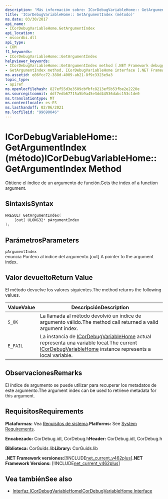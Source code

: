 ```yaml
---
description: 'Más información sobre: ICorDebugVariableHome:: GetArgumentIndex (método)'
title: 'ICorDebugVariableHome:: GetArgumentIndex (método)'
ms.date: 03/30/2017
api_name:
- ICorDebugVariableHome.GetArgumentIndex
api_location:
- mscordbi.dll
api_type:
- COM
f1_keywords:
- ICorDebugVariableHome::GetArgumentIndex
helpviewer_keywords:
- ICorDebugVariableHome::GetArgumentIndex method [.NET Framework debugging]
- GetArgumentIndex method, ICorDebugVariableHome interface [.NET Framework debugging]
ms.assetid: e86fcc72-388d-4009-ab21-8f9c3323e9a3
topic_type:
- apiref
ms.openlocfilehash: 827ef55d3e3509cbfbfc8213ef5b53fbe2e2220e
ms.sourcegitcommit: ddf7edb67715a5b9a45e3dd44536dabc153c1de0
ms.translationtype: MT
ms.contentlocale: es-ES
ms.lasthandoff: 02/06/2021
ms.locfileid: "99690046"
---
```

# <a name="icordebugvariablehomegetargumentindex-method"></a><span data-ttu-id="bc855-103">ICorDebugVariableHome:: GetArgumentIndex (método)</span><span class="sxs-lookup"><span data-stu-id="bc855-103">ICorDebugVariableHome::GetArgumentIndex Method</span></span>

<span data-ttu-id="bc855-104">Obtiene el índice de un argumento de función.</span><span class="sxs-lookup"><span data-stu-id="bc855-104">Gets the index of a function argument.</span></span>

## <a name="syntax"></a><span data-ttu-id="bc855-105">Sintaxis</span><span class="sxs-lookup"><span data-stu-id="bc855-105">Syntax</span></span>

```cpp
HRESULT GetArgumentIndex(
    [out] ULONG32* pArgumentIndex
);
```

## <a name="parameters"></a><span data-ttu-id="bc855-106">Parámetros</span><span class="sxs-lookup"><span data-stu-id="bc855-106">Parameters</span></span>

`pArgumentIndex`\
<span data-ttu-id="bc855-107">enuncia Puntero al índice del argumento.</span><span class="sxs-lookup"><span data-stu-id="bc855-107">[out] A pointer to the argument index.</span></span>

## <a name="return-value"></a><span data-ttu-id="bc855-108">Valor devuelto</span><span class="sxs-lookup"><span data-stu-id="bc855-108">Return Value</span></span>

<span data-ttu-id="bc855-109">El método devuelve los valores siguientes.</span><span class="sxs-lookup"><span data-stu-id="bc855-109">The method returns the following values.</span></span>

|<span data-ttu-id="bc855-110">Value</span><span class="sxs-lookup"><span data-stu-id="bc855-110">Value</span></span>|<span data-ttu-id="bc855-111">Descripción</span><span class="sxs-lookup"><span data-stu-id="bc855-111">Description</span></span>|
|-----------|-----------------|
|`S_OK`|<span data-ttu-id="bc855-112">La llamada al método devolvió un índice de argumento válido.</span><span class="sxs-lookup"><span data-stu-id="bc855-112">The method call returned a valid argument index.</span></span>|
|`E_FAIL`|<span data-ttu-id="bc855-113">La instancia de [ICorDebugVariableHome](icordebugvariablehome-interface.md) actual representa una variable local.</span><span class="sxs-lookup"><span data-stu-id="bc855-113">The current [ICorDebugVariableHome](icordebugvariablehome-interface.md) instance represents a local variable.</span></span>|

## <a name="remarks"></a><span data-ttu-id="bc855-114">Observaciones</span><span class="sxs-lookup"><span data-stu-id="bc855-114">Remarks</span></span>

<span data-ttu-id="bc855-115">El índice de argumento se puede utilizar para recuperar los metadatos de este argumento.</span><span class="sxs-lookup"><span data-stu-id="bc855-115">The argument index can be used to retrieve metadata for this argument.</span></span>

## <a name="requirements"></a><span data-ttu-id="bc855-116">Requisitos</span><span class="sxs-lookup"><span data-stu-id="bc855-116">Requirements</span></span>

<span data-ttu-id="bc855-117">**Plataformas:** Vea [Requisitos de sistema](../../get-started/system-requirements.md).</span><span class="sxs-lookup"><span data-stu-id="bc855-117">**Platforms:** See [System Requirements](../../get-started/system-requirements.md).</span></span>

<span data-ttu-id="bc855-118">**Encabezado:** CorDebug.idl, CorDebug.h</span><span class="sxs-lookup"><span data-stu-id="bc855-118">**Header:** CorDebug.idl, CorDebug.h</span></span>

<span data-ttu-id="bc855-119">**Biblioteca:** CorGuids.lib</span><span class="sxs-lookup"><span data-stu-id="bc855-119">**Library:** CorGuids.lib</span></span>

<span data-ttu-id="bc855-120">**.NET Framework versiones:**[!INCLUDE[net_current_v462plus](../../../../includes/net-current-v462plus-md.md)]</span><span class="sxs-lookup"><span data-stu-id="bc855-120">**.NET Framework Versions:** [!INCLUDE[net_current_v462plus](../../../../includes/net-current-v462plus-md.md)]</span></span>

## <a name="see-also"></a><span data-ttu-id="bc855-121">Vea también</span><span class="sxs-lookup"><span data-stu-id="bc855-121">See also</span></span>

- [<span data-ttu-id="bc855-122">Interfaz ICorDebugVariableHome</span><span class="sxs-lookup"><span data-stu-id="bc855-122">ICorDebugVariableHome Interface</span></span>](icordebugvariablehome-interface.md)
